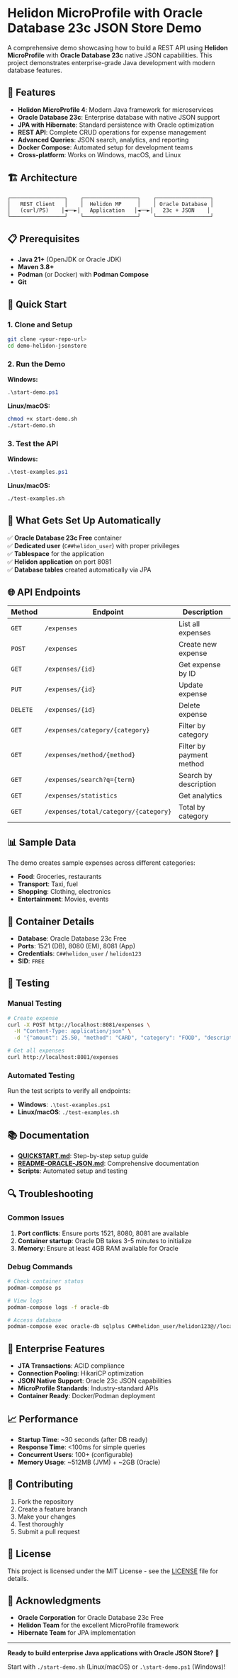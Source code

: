 # Helidon MicroProfile with Oracle Database 23c JSON Store Demo

A comprehensive demo showcasing how to build a REST API using **Helidon MicroProfile** with **Oracle Database 23c** native JSON capabilities. This project demonstrates enterprise-grade Java development with modern database features.

## 🚀 Features

- **Helidon MicroProfile 4**: Modern Java framework for microservices
- **Oracle Database 23c**: Enterprise database with native JSON support
- **JPA with Hibernate**: Standard persistence with Oracle optimization
- **REST API**: Complete CRUD operations for expense management
- **Advanced Queries**: JSON search, analytics, and reporting
- **Docker Compose**: Automated setup for development teams
- **Cross-platform**: Works on Windows, macOS, and Linux

## 🏗️ Architecture

```
┌─────────────────┐    ┌─────────────────┐    ┌─────────────────┐
│   REST Client   │    │  Helidon MP     │    │ Oracle Database │
│   (curl/PS)    │◄──►│   Application   │◄──►│   23c + JSON    │
└─────────────────┘    └─────────────────┘    └─────────────────┘
```

## 📋 Prerequisites

- **Java 21+** (OpenJDK or Oracle JDK)
- **Maven 3.8+**
- **Podman** (or Docker) with **Podman Compose**
- **Git**

## 🎯 Quick Start

### 1. Clone and Setup
```bash
git clone <your-repo-url>
cd demo-helidon-jsonstore
```

### 2. Run the Demo
**Windows:**
```powershell
.\start-demo.ps1
```

**Linux/macOS:**
```bash
chmod +x start-demo.sh
./start-demo.sh
```

### 3. Test the API
**Windows:**
```powershell
.\test-examples.ps1
```

**Linux/macOS:**
```bash
./test-examples.sh
```

## 🔧 What Gets Set Up Automatically

✅ **Oracle Database 23c Free** container  
✅ **Dedicated user** (`C##helidon_user`) with proper privileges  
✅ **Tablespace** for the application  
✅ **Helidon application** on port 8081  
✅ **Database tables** created automatically via JPA  

## 🌐 API Endpoints

| Method | Endpoint | Description |
|--------|----------|-------------|
| `GET` | `/expenses` | List all expenses |
| `POST` | `/expenses` | Create new expense |
| `GET` | `/expenses/{id}` | Get expense by ID |
| `PUT` | `/expenses/{id}` | Update expense |
| `DELETE` | `/expenses/{id}` | Delete expense |
| `GET` | `/expenses/category/{category}` | Filter by category |
| `GET` | `/expenses/method/{method}` | Filter by payment method |
| `GET` | `/expenses/search?q={term}` | Search by description |
| `GET` | `/expenses/statistics` | Get analytics |
| `GET` | `/expenses/total/category/{category}` | Total by category |

## 📊 Sample Data

The demo creates sample expenses across different categories:
- **Food**: Groceries, restaurants
- **Transport**: Taxi, fuel
- **Shopping**: Clothing, electronics
- **Entertainment**: Movies, events

## 🐳 Container Details

- **Database**: Oracle Database 23c Free
- **Ports**: 1521 (DB), 8080 (EM), 8081 (App)
- **Credentials**: `C##helidon_user` / `helidon123`
- **SID**: `FREE`

## 🧪 Testing

### Manual Testing
```bash
# Create expense
curl -X POST http://localhost:8081/expenses \
  -H "Content-Type: application/json" \
  -d '{"amount": 25.50, "method": "CARD", "category": "FOOD", "description": "Lunch"}'

# Get all expenses
curl http://localhost:8081/expenses
```

### Automated Testing
Run the test scripts to verify all endpoints:
- **Windows**: `.\test-examples.ps1`
- **Linux/macOS**: `./test-examples.sh`

## 📚 Documentation

- **[QUICKSTART.md](QUICKSTART.md)**: Step-by-step setup guide
- **[README-ORACLE-JSON.md](README-ORACLE-JSON.md)**: Comprehensive documentation
- **Scripts**: Automated setup and testing

## 🔍 Troubleshooting

### Common Issues
1. **Port conflicts**: Ensure ports 1521, 8080, 8081 are available
2. **Container startup**: Oracle DB takes 3-5 minutes to initialize
3. **Memory**: Ensure at least 4GB RAM available for Oracle

### Debug Commands
```bash
# Check container status
podman-compose ps

# View logs
podman-compose logs -f oracle-db

# Access database
podman-compose exec oracle-db sqlplus C##helidon_user/helidon123@//localhost:1521/FREE
```

## 🏢 Enterprise Features

- **JTA Transactions**: ACID compliance
- **Connection Pooling**: HikariCP optimization
- **JSON Native Support**: Oracle 23c JSON capabilities
- **MicroProfile Standards**: Industry-standard APIs
- **Container Ready**: Docker/Podman deployment

## 📈 Performance

- **Startup Time**: ~30 seconds (after DB ready)
- **Response Time**: <100ms for simple queries
- **Concurrent Users**: 100+ (configurable)
- **Memory Usage**: ~512MB (JVM) + ~2GB (Oracle)

## 🤝 Contributing

1. Fork the repository
2. Create a feature branch
3. Make your changes
4. Test thoroughly
5. Submit a pull request

## 📄 License

This project is licensed under the MIT License - see the [LICENSE](LICENSE) file for details.

## 🙏 Acknowledgments

- **Oracle Corporation** for Oracle Database 23c Free
- **Helidon Team** for the excellent MicroProfile framework
- **Hibernate Team** for JPA implementation

---

**Ready to build enterprise Java applications with Oracle JSON Store?** 🚀

Start with `./start-demo.sh` (Linux/macOS) or `.\start-demo.ps1` (Windows)!
